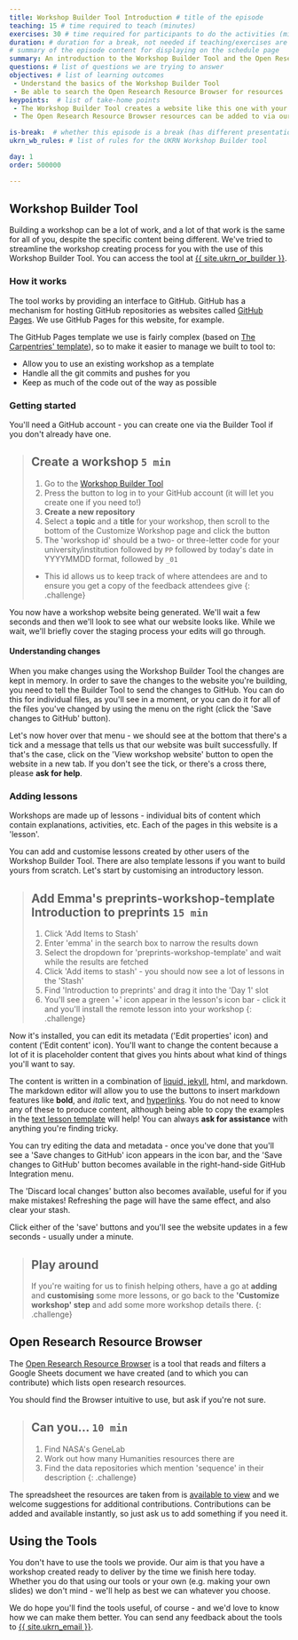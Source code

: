 ```yaml
---
title: Workshop Builder Tool Introduction # title of the episode
teaching: 15 # time required to teach (minutes)
exercises: 30 # time required for participants to do the activities (minutes)
duration: # duration for a break, not needed if teaching/exercises are present (minutes)
# summary of the episode content for displaying on the schedule page
summary: An introduction to the Workshop Builder Tool and the Open Research Resource Browser, including a short exercise where you'll set up your own workshop website.
questions: # list of questions we are trying to answer
objectives: # list of learning outcomes
 - Understand the basics of the Workshop Builder Tool
 - Be able to search the Open Research Resource Browser for resources
keypoints:  # list of take-home points
 - The Workshop Builder Tool creates a website like this one with your content
 - The Open Research Resource Browser resources can be added to via our Google Sheets document

is-break:  # whether this episode is a break (has different presentation)
ukrn_wb_rules: # list of rules for the UKRN Workshop Builder tool

day: 1
order: 500000

---
```


## Workshop Builder Tool

Building a workshop can be a lot of work, and a lot of that work is the same for all of you, despite the specific content being different.
We've tried to streamline the workshop creating process for you with the use of this Workshop Builder Tool.
You can access the tool at <a href="{{ site.ukrn_or_builder }}" target="_blank">{{ site.ukrn_or_builder }}</a>.

### How it works

The tool works by providing an interface to GitHub.
GitHub has a mechanism for hosting GitHub repositories as websites called [GitHub Pages](https://pages.github.com/).
We use GitHub Pages for this website, for example.

The GitHub Pages template we use is fairly complex (based on [The Carpentries' template](https://carpentries.org/)), so to make it easier to manage we built to tool to:
* Allow you to use an existing workshop as a template
* Handle all the git commits and pushes for you
* Keep as much of the code out of the way as possible

### Getting started

You'll need a GitHub account - you can create one via the Builder Tool if you don't already have one.

> ## Create a workshop `5 min`
> 1. Go to the <a href="{{ site.ukrn_or_builder }}" target="_blank">Workshop Builder Tool</a>
> 2. Press the button to log in to your GitHub account (it will let you create one if you need to!)
> 3. **Create a new repository**
> 4. Select a **topic** and a **title** for your workshop, then scroll to the bottom of the Customize Workshop page and click the button
> 5. The 'workshop id' should be a two- or three-letter code for your university/institution followed by `PP` followed by today's date in YYYYMMDD format, followed by `_01`
>   * This id allows us to keep track of where attendees are and to ensure you get a copy of the feedback attendees give
{: .challenge}

You now have a workshop website being generated.
We'll wait a few seconds and then we'll look to see what our website looks like.
While we wait, we'll briefly cover the staging process your edits will go through.

#### Understanding changes
When you make changes using the Workshop Builder Tool the changes are kept in memory.
In order to save the changes to the website you're building, you need to tell the Builder Tool to send the changes to GitHub.
You can do this for individual files, as you'll see in a moment, or you can do it for all of the files you've changed by using the menu on the right (click the 'Save changes to GitHub' button).

Let's now hover over that menu - we should see at the bottom that there's a tick and a message that tells us that our website was built successfully.
If that's the case, click on the 'View workshop website' button to open the website in a new tab.
If you don't see the tick, or there's a cross there, please **ask for help**.

### Adding lessons
Workshops are made up of lessons - individual bits of content which contain explanations, activities, etc.
Each of the pages in this website is a 'lesson'.

You can add and customise lessons created by other users of the Workshop Builder Tool.
There are also template lessons if you want to build yours from scratch.
Let's start by customising an introductory lesson.

> ## Add Emma's preprints-workshop-template Introduction to preprints `15 min`
> 1. Click 'Add Items to Stash'
> 2. Enter 'emma' in the search box to narrow the results down
> 3. Select the dropdown for 'preprints-workshop-template' and wait while the results are fetched
> 4. Click 'Add items to stash' - you should now see a lot of lessons in the 'Stash'
> 5. Find 'Introduction to preprints' and drag it into the 'Day 1' slot
> 6. You'll see a green '+' icon appear in the lesson's icon bar - click it and you'll install the remote lesson into your workshop
{: .challenge}

Now it's installed, you can edit its metadata ('Edit properties' icon) and content ('Edit content' icon).
You'll want to change the content because a lot of it is placeholder content that gives you hints about what kind of things you'll want to say.

The content is written in a combination of [liquid, jekyll](https://devhints.io/jekyll), html, and markdown.
The markdown editor will allow you to use the buttons to insert markdown features like **bold**, and _italic_ text, and [hyperlinks](https://example.com/).
You do not need to know any of these to produce content, although being able to copy the examples in the [text lesson template](https://ukrn-open-research.github.io/ukrn-wb-lesson-templates/text-lesson/index.html) will help!
You can always **ask for assistance** with anything you're finding tricky.

You can try editing the data and metadata - once you've done that you'll see a 'Save changes to GitHub' icon appears in the icon bar, and the 'Save changes to GitHub' button becomes available in the right-hand-side GitHub Integration menu.

The 'Discard local changes' button also becomes available, useful for if you make mistakes!
Refreshing the page will have the same effect, and also clear your stash.

Click either of the 'save' buttons and you'll see the website updates in a few seconds - usually under a minute.

> ## Play around
> If you're waiting for us to finish helping others, have a go at **adding** and **customising** some more lessons, or go back to the **'Customize workshop' step** and add some more workshop details there.
{: .challenge}

## Open Research Resource Browser

The <a href="{{ site.ukrn_or_browser }}" target="_blank">Open Research Resource Browser</a> is a tool that reads and filters a Google Sheets document we have created (and to which you can contribute) which lists open research resources.

You should find the Browser intuitive to use, but ask if you're not sure.

> ## Can you... `10 min`
> 1. Find NASA's GeneLab
> 2. Work out how many Humanities resources there are
> 3. Find the data repositories which mention 'sequence' in their description
{: .challenge}

The spreadsheet the resources are taken from is <a href="{{ site.ukrn_or_resources }}" target="_blank">available to view</a> and we welcome suggestions for additional contributions.
Contributions can be added and available instantly, so just ask us to add something if you need it.

## Using the Tools

You don't have to use the tools we provide.
Our aim is that you have a workshop created ready to deliver by the time we finish here today.
Whether you do that using our tools or your own (e.g. making your own slides) we don't mind - we'll help as best we can whatever you choose.

We do hope you'll find the tools useful, of course - and we'd love to know how we can make them better.
You can send any feedback about the tools to <a href="mailto:{{ site.ukrn_email }}?Subject=UKRN Open Research Tools">{{ site.ukrn_email }}</a>.
